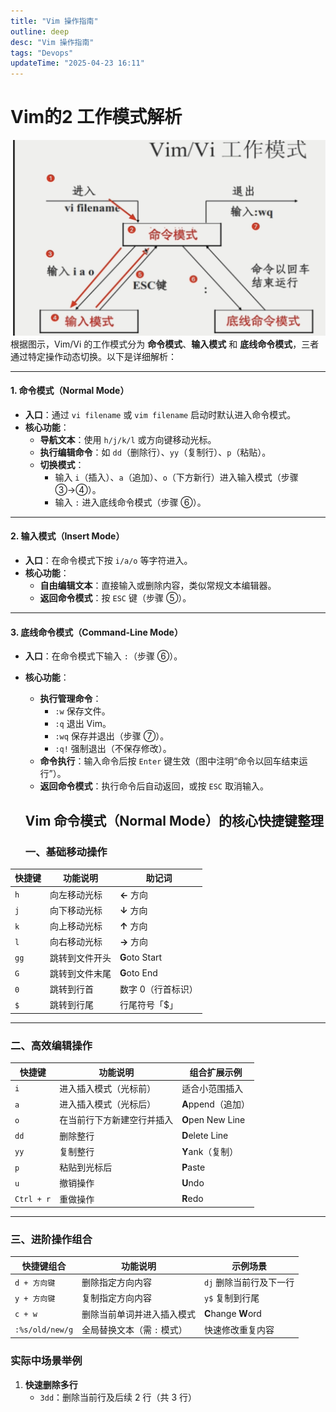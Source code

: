 ```yaml
---
title: "Vim 操作指南"
outline: deep
desc: "Vim 操作指南"
tags: "Devops"
updateTime: "2025-04-23 16:11"
---
```




# Vim的2 工作模式解析

![vim工作模式](./img/vim.png)
根据图示，Vim/Vi 的工作模式分为 **命令模式**、**输入模式** 和 **底线命令模式**，三者通过特定操作动态切换。以下是详细解析：

---

#### **1. 命令模式（Normal Mode）**  

- **入口**：通过 `vi filename` 或 `vim filename` 启动时默认进入命令模式。  
- **核心功能**：  
  - **导航文本**：使用 `h/j/k/l` 或方向键移动光标。  
  - **执行编辑命令**：如 `dd`（删除行）、`yy`（复制行）、`p`（粘贴）。  
  - **切换模式**：  
    - 输入 `i`（插入）、`a`（追加）、`o`（下方新行）进入输入模式（步骤 ③→④）。  
    - 输入 `:` 进入底线命令模式（步骤 ⑥）。  

---


#### **2. 输入模式（Insert Mode）**  

- **入口**：在命令模式下按 `i/a/o` 等字符进入。  
- **核心功能**：  
  - **自由编辑文本**：直接输入或删除内容，类似常规文本编辑器。  
  - **返回命令模式**：按 `ESC` 键（步骤 ⑤）。  

---

#### **3. 底线命令模式（Command-Line Mode）**  

- **入口**：在命令模式下输入 `:`（步骤 ⑥）。  
- **核心功能**：  
  - **执行管理命令**：  
    - `:w` 保存文件。  
    - `:q` 退出 Vim。  
    - `:wq` 保存并退出（步骤 ⑦）。  
    - `:q!` 强制退出（不保存修改）。  
  - **命令执行**：输入命令后按 `Enter` 键生效（图中注明“命令以回车结束运行”）。  
  - **返回命令模式**：执行命令后自动返回，或按 `ESC` 取消输入。  


  ##  Vim 命令模式（Normal Mode）的核心快捷键整理

  ### **一、基础移动操作**

| 快捷键 | 功能说明       | 助记词             |
| ------ | -------------- | ------------------ |
| `h`    | 向左移动光标   | **←** 方向         |
| `j`    | 向下移动光标   | **↓** 方向         |
| `k`    | 向上移动光标   | **↑** 方向         |
| `l`    | 向右移动光标   | **→** 方向         |
| `gg`   | 跳转到文件开头 | **G**oto Start     |
| `G`    | 跳转到文件末尾 | **G**oto End       |
| `0`    | 跳转到行首     | 数字 0（行首标识） |
| `$`    | 跳转到行尾     | 行尾符号「$」      |

---

### **二、高效编辑操作**

| 快捷键     | 功能说明                   | 组合扩展示例       |
| ---------- | -------------------------- | ------------------ |
| `i`        | 进入插入模式（光标前）     | 适合小范围插入     |
| `a`        | 进入插入模式（光标后）     | **A**ppend（追加） |
| `o`        | 在当前行下方新建空行并插入 | **O**pen New Line  |
| `dd`       | 删除整行                   | **D**elete Line    |
| `yy`       | 复制整行                   | **Y**ank（复制）   |
| `p`        | 粘贴到光标后               | **P**aste          |
| `u`        | 撤销操作                   | **U**ndo           |
| `Ctrl + r` | 重做操作                   | **R**edo           |

---

### **三、进阶操作组合**

| 快捷键组合      | 功能说明                    | 示例场景                |
| --------------- | --------------------------- | ----------------------- |
| `d + 方向键`    | 删除指定方向内容            | `dj` 删除当前行及下一行 |
| `y + 方向键`    | 复制指定方向内容            | `y$` 复制到行尾         |
| `c + w`         | 删除当前单词并进入插入模式  | **C**hange **W**ord     |
| `:%s/old/new/g` | 全局替换文本（需 `:` 模式） | 快速修改重复内容        |

### 实际中场景举例

1. **快速删除多行**  
   - `3dd`：删除当前行及后续 2 行（共 3 行）

